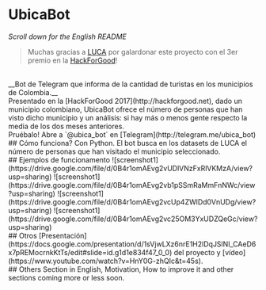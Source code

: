 # UbicaBot
*Scroll down for the English README*
<br>
>Muchas gracias a [LUCA](https://www.luca-d3.com/) por galardonar este proyecto con el 3er premio en la [HackForGood](https://hackforgood.net/premios-hackforgood-globales-2017/)!
<br>
__Bot de Telegram que informa de la cantidad de turistas en los municipios de Colombia.__
<br>
Presentado en la [HackForGood 2017](http://hackforgood.net), dado un municipio colombiano, UbicaBot ofrece el número de personas que han visto dicho municipio y un análisis: si hay más o menos gente respecto la media de los dos meses anteriores.
<br>
Pruébalo! Abre a `@ubica_bot` en [Telegram](http://telegram.me/ubica_bot)
<br>
## Cómo funciona?
Con Python. El bot busca en los datasets de LUCA el número de personas que han visitado el municipio seleccionado.
<br>
## Ejemplos de funcionamento
![screenshot1](https://drive.google.com/file/d/0B4r1omAEvg2vUDlVNzFxRlVKMzA/view?usp=sharing)
![screenshot1](https://drive.google.com/file/d/0B4r1omAEvg2vb1pSSmRaMmFnNWc/view?usp=sharing)
![screenshot1](https://drive.google.com/file/d/0B4r1omAEvg2vcUp4ZWlDd0VnUDg/view?usp=sharing)
![screenshot1](https://drive.google.com/file/d/0B4r1omAEvg2vc25OM3YxUDZQeGc/view?usp=sharing)
<br>
## Otros
[Presentación](https://docs.google.com/presentation/d/1sVjwLXz6nrE1H2lDqJSlNI_CAeD6x7pREMocrnkKtTs/edit#slide=id.g1d1e834f47_0_0) del proyecto y [vídeo](https://www.youtube.com/watch?v=HnY0G-zhQIc&t=45s).
<br>
## Others
Section in English, Motivation, How to improve it and other sections coming more or less soon.
